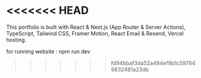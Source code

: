 <<<<<<< HEAD
=======
This portfolio is built with
React & Next.js (App Router & Server Actions), TypeScript, Tailwind CSS,
Framer Motion, React Email & Resend, Vercel hosting.

for running website :
npm run dev
>>>>>>> fd94bbaf3da52a494ef9b1c597849832481a23db
